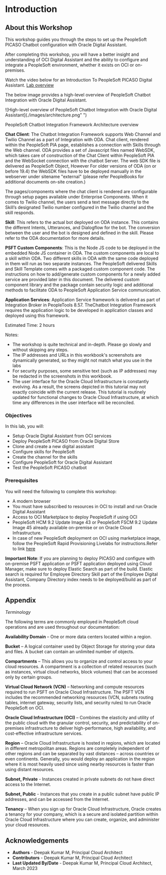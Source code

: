 # Introduction

## About this Workshop

This workshop guides you through the steps to set up the PeopleSoft PICASO Chatbot configuration with Oracle Digital Assistant.

After completing this workshop, you will have a better insight and understanding of OCI Digital Assistant and the ability to configure and integrate a PeopleSoft environment, whether it exists on OCI or on-premises.

Watch the video below for an Introduction To PeopleSoft PICASO Digital Assistant.
[Lab overview](youtube:HCF482DDcrM)

The below image provides a high-level overview of PeopleSoft Chatbot Integration with Oracle Digital Assistant.

   ![High-level overview of PeopleSoft Chatbot Integration with Oracle Digital Assistant](./images/architecture.png" ")

PeopleSoft Chatbot Integration Framework Architecture overview

**Chat Client**: The Chatbot Integration Framework supports Web Channel and Twilio Channel as a part of Integration with ODA. Chat client, rendered within the PeopleSoft PIA page, establishes a connection with Skills through the Web channel. ODA provides a set of Javascript files named WebSDK, which takes care of  construction of the Chat Client within PeopleSoft PIA and the WebSocket connection with the chatbot Server. The web SDK file is delivered as PeopleSoft Object, However For older versions of ODA (on or before 19.4) the WebSDK files have to be deployed manually in the webserver under sitename "external" (please refer PeopleBooks for additional documents on-site creation.)

The pages/components where the chat client is rendered are configurable through setup pages available under Enterprise Components.
When it comes to Twilio channel, the users send a text message directly to the Skill’s designated Twilio number configured in the Twilio channel and the skill responds.

**Skill**: This refers to the actual bot deployed on ODA instance. This contains the different Intents, Utterances, and Dialogflow for the bot. The conversion between the user and the bot is designed and defined in the skill. Please refer to the ODA documentation for more details.

**PSFT Custom Components**: This is the Node JS code to be deployed in the embedded Node JS container in ODA. The custom components are local to a skill within ODA. Two different skills in ODA with the same code deployed in them will run as two separate instances. The PeopleSoft delivered Skills and Skill Template comes with a packaged custom component code. The instructions on how to add/generate custom components for a newly added service are provided later in this document. The delivered custom component library and the package contain security logic and additional methods to facilitate ODA to PeopleSoft Application Service communication.

**Application Services**: Application Service framework is delivered as part of Integration Broker in PeopleTools 8.57. TheChatbot Integration Framework requires the application logic to be developed in application classes and deployed using this framework.

Estimated Time: 2 hours

Notes:

* The workshop is quite technical and in-depth. Please go slowly and without skipping any steps.
*  The IP addresses and URLs in this workbook's screenshots are dynamically generated, so they might not match what you use in the labs
* For security purposes, some sensitive text (such as IP addresses) may be redacted in the screenshots in this workbook.
* The user interface for the Oracle Cloud Infrastructure is constantly evolving. As a result, the screens depicted in this tutorial may not exactly coincide with the current release. This tutorial is routinely updated for functional changes to Oracle Cloud Infrastructure, at which time any differences in the user interface will be reconciled.




### Objectives

In this lab, you will:

* Setup Oracle Digital Assistant from OCI services
* Deploy PeopleSoft PICASO from Oracle Digital Store
* Clone and create a new digital assistant
* Configure skills for PeopleSoft
* Create the channel for the skills
* Configure PeopleSoft for Oracle Digital Assistant
* Test the PeopleSoft PICASO chatbot


### Prerequisites

You will need the following to complete this workshop:

* A modern browser
* You must have subscribed to resources in OCI to install and run Oracle Digital Assistant 
* Access to OCI Marketplace to deploy PeopleSoft if using OCI
* PeopleSoft HCM 9.2 Update Image 43 or PeopleSoft FSCM 9.2 Update Image 45 already available on-premise or on Oracle Cloud Infrastructure.
* In case of new PeopleSoft deployment on OCI using marketplace image, follow the PeopleSoft Rapid Provisioning Livelabs for instructions.Refer to link [here](https://apexapps.oracle.com/pls/apex/r/dbpm/livelabs/view-workshop?wid=3208) 

**Important Note**: If you are planning to deploy PICASO and configure with on-premise PSFT application or PSFT application deployed using Cloud Manager, make sure to deploy Elastic Search as part of the build. Elastic search is required for Employee Directory Skill part of the Employee Digital Assistant, Company Directory index needs to be deployed/build as part of the process.
## Appendix

*Terminology*

The following terms are commonly employed in PeopleSoft cloud operations and are used throughout our documentation:

**Availability Domain** – One or more data centers located within a region.

**Bucket** – A logical container used by Object Storage for storing your data and files. A bucket can contain an unlimited number of objects.

**Compartments** – This allows you to organize and control access to your cloud resources. A compartment is a collection of related resources (such as instances, virtual cloud networks, block volumes) that can be accessed only by certain groups.

**Virtual Cloud Network (VCN)** – Networking and compute resources required to run PSFT on Oracle Cloud Infrastructure. The PSFT VCN includes the recommended networking resources (VCN, subnets routing tables, internet gateway, security lists, and security rules) to run Oracle PeopleSoft on OCI.

**Oracle Cloud Infrastructure (OCI)** – Combines the elasticity and utility of the public cloud with the granular control, security, and predictability of on-premises infrastructure to deliver high-performance, high availability, and cost-effective infrastructure services.

**Region** – Oracle Cloud Infrastructure is hosted in regions, which are located in different metropolitan areas. Regions are completely independent of other regions and can be separated by vast distances – across countries or even continents. Generally, you would deploy an application in the region where it is most heavily used since using nearby resources is faster than using distant resources.

**Subnet, Private** - Instances created in private subnets do not have direct access to the Internet. 

**Subnet, Public** - Instances that you create in a public subnet have public IP addresses, and can be accessed from the Internet.

**Tenancy** – When you sign up for Oracle Cloud Infrastructure, Oracle creates a tenancy for your company, which is a secure and isolated partition within Oracle Cloud Infrastructure where you can create, organize, and administer your cloud resources.

## Acknowledgements
* **Authors** - Deepak Kumar M, Principal Cloud Architect
* **Contributors** - Deepak Kumar M, Principal Cloud Architect
* **Last Updated By/Date** - Deepak Kumar M, Principal Cloud Architect, March 2023

